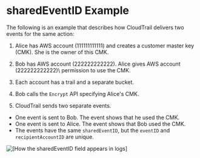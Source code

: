 # sharedEventID Example<a name="shared-event-ID"></a>

The following is an example that describes how CloudTrail delivers two events for the same action:

1.  Alice has AWS account \(111111111111\) and creates a customer master key \(CMK\)\. She is the owner of this CMK\. 

1.  Bob has AWS account \(222222222222\)\. Alice gives AWS account \(222222222222\)\ permission to use the CMK\. 

1.  Each account has a trail and a separate bucket\.

1.  Bob calls the `Encrypt` API specifying Alice's CMK\. 

1.  CloudTrail sends two separate events\. 
   + One event is sent to Bob\. The event shows that he used the CMK\.
   + One event is sent to Alice\. The event shows that Bob used the CMK\.
   + The events have the same `sharedEventID`, but the `eventID` and `recipientAccountID` are unique\.

![\[How the sharedEventID field appears in logs\]](http://docs.aws.amazon.com/awscloudtrail/latest/userguide/images/event-reference-sharedEventId.png)

